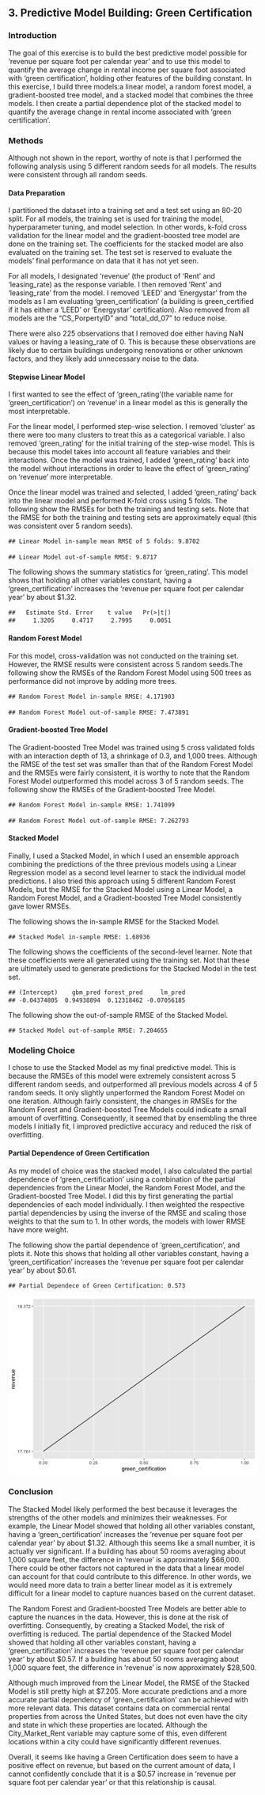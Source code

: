 ## 3. Predictive Model Building: Green Certification

### Introduction

The goal of this exercise is to build the best predictive model possible
for ‘revenue per square foot per calendar year’ and to use this model to
quantify the average change in rental income per square foot associated
with ‘green certification’, holding other features of the building
constant. In this exercise, I build three models:a linear model, a
random forest model, a gradient-boosted tree model, and a stacked model
that combines the three models. I then create a partial dependence plot
of the stacked model to quantify the average change in rental income
associated with ‘green certification’.

### Methods

Although not shown in the report, worthy of note is that I performed the
following analysis using 5 different random seeds for all models. The
results were consistent through all random seeds.

#### Data Preparation

I partitioned the dataset into a training set and a test set using an
80-20 split. For all models, the training set is used for training the
model, hyperparameter tuning, and model selection. In other words,
k-fold cross validation for the linear model and the gradient-boosted
tree model are done on the training set. The coefficients for the
stacked model are also evaluated on the training set. The test set is
reserved to evaluate the models’ final performance on data that it has
not yet seen.

For all models, I designated ‘revenue’ (the product of ‘Rent’ and
‘leasing\_rate) as the response variable. I then removed ’Rent’ and
‘leasing\_rate’ from the model. I removed ‘LEED’ and ‘Energystar’ from
the models as I am evaluating ‘green\_certification’ (a building is
green\_certified if it has either a ‘LEED’ or ‘Energystar’
certification). Also removed from all models are the “CS\_PorpertyID”
and “total\_dd\_07” to reduce noise.

There were also 225 observations that I removed doe either having NaN
values or having a leasing\_rate of 0. This is because these
observations are likely due to certain buildings undergoing renovations
or other unknown factors, and they likely add unnecessary noise to the
data.

#### Stepwise Linear Model

I first wanted to see the effect of ‘green\_rating’(the variable name
for ‘green\_certification’) on ‘revenue’ in a linear model as this is
generally the most interpretable.

For the linear model, I performed step-wise selection. I removed
‘cluster’ as there were too many clusters to treat this as a categorical
variable. I also removed ‘green\_rating’ for the initial training of the
step-wise model. This is because this model takes into account all
feature variables and their interactions. Once the model was trained, I
added ‘green\_rating’ back into the model without interactions in order
to leave the effect of ‘green\_rating’ on ‘revenue’ more interpretable.

Once the linear model was trained and selected, I added ‘green\_rating’
back into the linear model and performed K-fold cross using 5 folds. The
following show the RMSEs for both the training and testing sets. Note
that the RMSE for both the training and testing sets are approximately
equal (this was consistent over 5 random seeds).

    ## Linear Model in-sample mean RMSE of 5 folds: 9.8702

    ## Linear Model out-of-sample RMSE: 9.8717

The following shows the summary statistics for ‘green\_rating’. This
model shows that holding all other variables constant, having a
‘green\_certification’ increases the ‘revenue per square foot per
calendar year’ by about $1.32.

    ##   Estimate Std. Error    t value   Pr(>|t|) 
    ##     1.3205     0.4717     2.7995     0.0051

#### Random Forest Model

For this model, cross-validation was not conducted on the training set.
However, the RMSE results were consistent across 5 random seeds.The
following show the RMSEs of the Random Forest Model using 500 trees as
performance did not improve by adding more trees.

    ## Random Forest Model in-sample RMSE: 4.171903

    ## Random Forest Model out-of-sample RMSE: 7.473891

#### Gradient-boosted Tree Model

The Gradient-boosted Tree Model was trained using 5 cross validated
folds with an interaction depth of 13, a shrinkage of 0.3, and 1,000
trees. Although the RMSE of the test set was smaller than that of the
Random Forest Model and the RMSEs were fairly consistent, it is worthy
to note that the Random Forest Model outperformed this model across 3 of
5 random seeds. The following show the RMSEs of the Gradient-boosted
Tree Model.

    ## Random Forest Model in-sample RMSE: 1.741099

    ## Random Forest Model out-of-sample RMSE: 7.262793

#### Stacked Model

Finally, I used a Stacked Model, in which I used an ensemble approach
combining the predictions of the three previous models using a Linear
Regression model as a second level learner to stack the individual model
predictions. I also tried this approach using 5 different Random Forest
Models, but the RMSE for the Stacked Model using a Linear Model, a
Random Forest Model, and a Gradient-boosted Tree Model consistently gave
lower RMSEs.

The following shows the in-sample RMSE for the Stacked Model.

    ## Stacked Model in-sample RMSE: 1.68936

The following shows the coefficients of the second-level learner. Note
that these coefficients were all generated using the training set. Not
that these are ultimately used to generate predictions for the Stacked
Model in the test set.

    ## (Intercept)    gbm_pred forest_pred     lm_pred 
    ## -0.04374805  0.94938894  0.12318462 -0.07056185

The following show the out-of-sample RMSE of the Stacked Model.

    ## Stacked Model out-of-sample RMSE: 7.204655

### Modeling Choice

I chose to use the Stacked Model as my final predictive model. This is
because the RMSEs of this model were extremely consistent across 5
different random seeds, and outperformed all previous models across 4 of
5 random seeds. It only slightly unperformed the Random Forest Model on
one iteration. Although fairly consistent, the changes in RMSEs for the
Random Forest and Gradient-boosted Tree Models could indicate a small
amount of overfitting. Consequently, it seemed that by ensembling the
three models I initially fit, I improved predictive accuracy and reduced
the risk of overfitting.

#### Partial Dependence of Green Certification

As my model of choice was the stacked model, I also calculated the
partial dependence of ‘green\_certification’ using a combination of the
partial dependencies from the Linear Model, the Random Forest Model, and
the Gradient-boosted Tree Model. I did this by first generating the
partial dependencies of each model individually. I then weighted the
respective partial dependencies by using the inverse of the RMSE and
scaling those weights to that the sum to 1. In other words, the models
with lower RMSE have more weight.

The following show the partial dependence of ‘green\_certification’, and
plots it. Note this shows that holding all other variables constant,
having a ‘green\_certification’ increases the ‘revenue per square foot
per calendar year’ by about $0.61.

    ## Partial Dependece of Green Certification: 0.573

![](HW3_GreenCert_Albert_Joe_files/figure-markdown_strict/chunk18-1.png)

### Conclusion

The Stacked Model likely performed the best because it leverages the
strengths of the other models and minimizes their weaknesses. For
example, the Linear Model showed that holding all other variables
constant, having a ‘green\_certification’ increases the ‘revenue per
square foot per calendar year’ by about $1.32. Although this seems like
a small number, it is actually ver significant. If a building has about
50 rooms averaging about 1,000 square feet, the difference in ‘revenue’
is approximately $66,000. There could be other factors not captured in
the data that a linear model can account for that could contribute to
this difference. In other words, we would need more data to train a
better linear model as it is extremely difficult for a linear model to
capture nuances based on the current dataset.

The Random Forest and Gradient-boosted Tree Models are better able to
capture the nuances in the data. However, this is done at the risk of
overfitting. Consequently, by creating a Stacked Model, the risk of
overfitting is reduced. The partial dependence of the Stacked Model
showed that holding all other variables constant, having a
‘green\_certification’ increases the ‘revenue per square foot per
calendar year’ by about $0.57. If a building has about 50 rooms
averaging about 1,000 square feet, the difference in ‘revenue’ is now
approximately $28,500.

Although much improved from the Linear Model, the RMSE of the Stacked
Model is still pretty high at $7.205. More accurate predictions and a
more accurate partial dependency of ‘green\_certification’ can be
achieved with more relevant data. This dataset contains data on
commercial rental properties from across the United States, but does not
even have the city and state in which these properties are located.
Although the City\_Market\_Rent variable may capture some of this, even
different locations within a city could have significantly different
revenues.

Overall, it seems like having a Green Certification does seem to have a
positive effect on revenue, but based on the current amount of data, I
cannot confidently conclude that it is a $0.57 increase in ‘revenue per
square foot per calendar year’ or that this relationship is causal.
